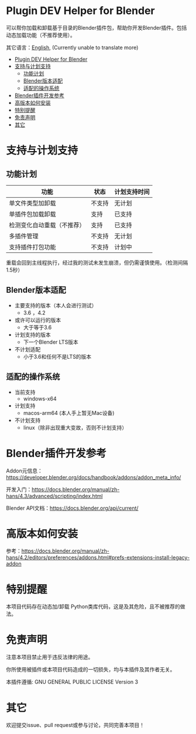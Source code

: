 # Plugin DEV Helper for Blender

可以帮你加载和卸载基于目录的Blender插件包，帮助你开发Blender插件。包括动态加载功能（不推荐使用）。

其它语言：[English](README.md), (Currently unable to translate more)

<!-- TOC -->
* [Plugin DEV Helper for Blender](#plugin-dev-helper-for-blender)
* [支持与计划支持](#支持与计划支持)
  * [功能计划](#功能计划)
  * [Blender版本适配](#blender版本适配)
  * [适配的操作系统](#适配的操作系统)
* [Blender插件开发参考](#blender插件开发参考)
* [高版本如何安装](#高版本如何安装)
* [特别提醒](#特别提醒)
* [免责声明](#免责声明)
* [其它](#其它)
<!-- TOC -->

# 支持与计划支持

## 功能计划

| 功能            | 状态  | 计划支持时间 |
|---------------|-----|--------|
| 单文件类型加卸载      | 不支持 | 无计划    |
| 单插件包加载卸载      | 支持  | 已支持    | 
| 检测变化自动重载（不推荐） | 支持  | 已支持    |
| 多插件管理         | 不支持 | 无计划    |
| 支持插件打包功能      | 不支持 | 计划中    |

重载会回到主线程执行，经过我的测试未发生崩溃，但仍需谨慎使用。（检测间隔1.5秒）

## Blender版本适配

- 主要支持的版本（本人会进行测试）
    - 3.6 ，4.2
- 或许可以运行的版本
    - 大于等于3.6
- 计划支持的版本
    - 下一个Blender LTS版本
- 不计划适配
    - 小于3.6和任何不是LTS的版本

## 适配的操作系统

- 当前支持
    - windows-x64
- 计划支持
    - macos-arm64 (本人手上暂无Mac设备)
- 不计划支持
    - linux（除非出现重大变故，否则不计划支持）

# Blender插件开发参考

Addon元信息：https://developer.blender.org/docs/handbook/addons/addon_meta_info/

开发入门：https://docs.blender.org/manual/zh-hans/4.3/advanced/scripting/index.html

Blender API文档：https://docs.blender.org/api/current/

# 高版本如何安装

参考：https://docs.blender.org/manual/zh-hans/4.2/editors/preferences/addons.html#prefs-extensions-install-legacy-addon

# 特别提醒

本项目代码存在动态加/卸载 Python类库代码，这是及其危险，且不被推荐的做法。

# 免责声明

注意本项目禁止用于违反法律的用途。

你所使用被插件或本项目代码造成的一切损失，均与本插件及其作者无关。

本插件遵循: GNU GENERAL PUBLIC LICENSE Version 3

# 其它

欢迎提交issue、pull request或参与讨论，共同完善本项目！
